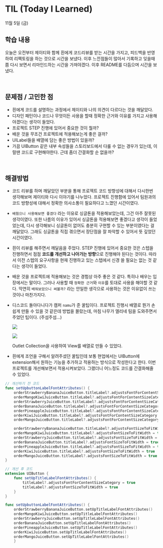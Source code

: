 # TIL (Today I Learned)

11월 5일 (금)

## 학습 내용
오늘은 오전부터 제이티와 함께 흰에게 코드리뷰를 받는 시간을 가지고, 피드백을 반영하여 리팩토링을 하는 것으로 시간을 보냈다. 이후 느낀점들이 많아서 기록하고 잊을때 쯤 다시 보면서 리마인드하는 시간을 가져야겠다. 이후 README를 다듬으며 시간을 보냈다.

&nbsp;

## 문제점 / 고민한 점
- 흰에게 코드를 설명하는 과정에서 제이티와 나의 의견이 다르다는 것을 깨달았다.
- 디자인 패턴이나 코드나 무엇이든 사용을 할때 정확한 근거와 이유를 가지고 사용해야겠다는 생각이 들었다.
- 프로젝트 STEP 진행에 있어서 중요한 것이 뭘까?
- 배운 것을 무조건 프로젝트에 적용해보는게 좋은 걸까?
- UILabel들을 배열에 담는 좋은 방법이 있을까?
- 가끔 UIButton 같은 내부 속성들을 스토리보드에서 다룰 수 없는 경우가 있는데, 이럴땐 코드로 구현해야한다. 근데 좀더 간결화할 순 없을까?

&nbsp;
## 해결방법
- 코드 리뷰를 하며 깨달았던 부분을 통해 프로젝트 코드 방향성에 대해서 다시한번 생각해보며 제이티와 다시 이야기를 나누었다. 프로젝트 진행함에 있어서 팀원과의 코드 방향성에 대해서 정확한 의사소통이 필요하다고 느꼈던 시간이였다.
- `배웠으니 사용해보면 좋겠다` 라는 이유로 싱글톤을 적용해보았는데, 그건 아주 잘못된 생각이였다. 또한 나름의 이유가 있어서 싱글톤을 적용해보면 좋겠다고 생각이 들었었는데, 다시 생각해보니 싱글톤이 없어도 충분히 구현할 수 있는 부분이였다는 걸 깨달았다. 그래도 싱글톤을 직접 겪으면서 장단점을 잘 파악할 수 있어서 뜻 깊었던 시간이였다.
- 흰이 리뷰를 해주면서 깨달음을 주었다. STEP 진행에 있어서 중요한 것은 스텝을 진행하면서 점점 **코드를 개선하고 나아가는 방향**으로 진행해야 된다는 것이다. 따라서 이전 스텝의 요구사항을 현재 진행하고 있는 스텝에서 신경 쓸 필요는 없는 것 같다는 생각이 들었다.
- 배운 것을 프로젝트에 적용해보는 것은 경험상 아주 좋은 것 같다. 특히나 배우는 입장에서는 말이다. 그러나 사용할 때 `정확한 근거`와 `이유`를 토대로 사용을 해야할 것 같다. 막연히 `배워보았으니 써볼까?` 라는 안일한 생각으로 사용하는 것은 이유없이 쓰는 것이나 마찬가지다.
- 디스코드 돌아다니다가 캠퍼 `namu`가 준 꿀팁이다. 프로젝트 진행시 배열로 뭔가 손쉽게 만들 수 있을 것 같은데 방법을 몰랐는데, 마침 나무가 엘리네 팀을 도와주면서 주었던 팁이다. (주섬주섬...)
   
   ![](https://i.imgur.com/6cqk3pd.png)
   
   ![](https://i.imgur.com/JUh5XXf.png)
  
  Outlet Collection을 사용하여 View를 배열로 만들 수 있었다.
- 흰에게 조언을 구해서 알려주셨던 꿀팁인데 보통 현업에서는 UIButton에 extension해서 원하는 기능을 추가하고 적용하는 방식으로 작성한다고 한다. 이번 프로젝트를 개선해보면서 적용시켜보았다. 그랬더니 어느정도 코드를 간결화해줄 수 있었다.
```swift
// 개선하기 전 코드
func setUpbuttonLabelFontAttributes() {
    orderStrawberryBananaJuiceButton.titleLabel?.adjustsFontForContentSizeCategory = true
    orderMangoKiwiJuiceButton.titleLabel?.adjustsFontForContentSizeCategory = true
    orderStrawberryJuiceButton.titleLabel?.adjustsFontForContentSizeCategory = true
    orderBananaJuiceButton.titleLabel?.adjustsFontForContentSizeCategory = true
    orderPineappleJuiceButton.titleLabel?.adjustsFontForContentSizeCategory = true
    orderKiwiJuiceButton.titleLabel?.adjustsFontForContentSizeCategory = true
    orderMangoJuiceButton.titleLabel?.adjustsFontForContentSizeCategory = true

    orderStrawberryBananaJuiceButton.titleLabel?.adjustsFontSizeToFitWidth = true
    orderMangoKiwiJuiceButton.titleLabel?.adjustsFontSizeToFitWidth = true
    orderStrawberryJuiceButton.titleLabel?.adjustsFontSizeToFitWidth = true
    orderBananaJuiceButton.titleLabel?.adjustsFontSizeToFitWidth = true
    orderPineappleJuiceButton.titleLabel?.adjustsFontSizeToFitWidth = true
    orderKiwiJuiceButton.titleLabel?.adjustsFontSizeToFitWidth = true
    orderMangoJuiceButton.titleLabel?.adjustsFontSizeToFitWidth = true
}

// 개선 후 코드
extension UIButton {
    func setUpTitleLabelFontAttributes() {
        titleLabel?.adjustsFontForContentSizeCategory = true
        titleLabel?.adjustsFontSizeToFitWidth = true
    }
}

func setUpbuttonLabelFontAttributes() {
    orderStrawberryBananaJuiceButton.setUpTitleLabelFontAttributes()
    orderMangoKiwiJuiceButton.setUpTitleLabelFontAttributes()
    orderStrawberryJuiceButton.setUpTitleLabelFontAttributes()
    orderBananaJuiceButton.setUpTitleLabelFontAttributes()
    orderPineappleJuiceButton.setUpTitleLabelFontAttributes()
    orderKiwiJuiceButton.setUpTitleLabelFontAttributes()
    orderMangoJuiceButton.setUpTitleLabelFontAttributes()
    }
```
